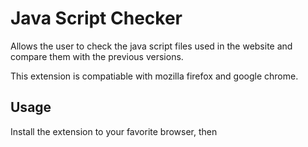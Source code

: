 # Java Script Checker

Allows the user to check the java script files used in the website and compare them with the previous versions.

This extension is compatiable with mozilla firefox and google chrome.

## Usage

Install the extension to your favorite browser, then 